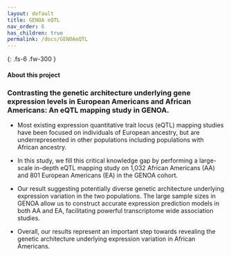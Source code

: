 ```yaml
---
layout: default
title: GENOA eQTL
nav_order: 6
has_children: true
permalink: /docs/GENOAeQTL
---
```



{: .fs-6 .fw-300 }

#### About this project

### Contrasting the genetic architecture underlying gene expression levels in European Americans and African Americans: An eQTL mapping study in GENOA.



* Most existing expression quantitative trait locus (eQTL) mapping studies have been focused on individuals of European ancestry, but are underrepresented in other populations including populations with African ancestry. 

* In this study, we fill this critical knowledge gap by performing a large-scale in-depth eQTL mapping study on 1,032 African Americans (AA) and 801 European Americans (EA) in the GENOA cohort. 

* Our result suggesting potentially diverse genetic architecture underlying expression variation in the two populations. The large sample sizes in GENOA allow us to construct accurate expression prediction models in both AA and EA, facilitating powerful transcriptome wide association studies. 

* Overall, our results represent an important step towards revealing the genetic architecture underlying expression variation in African Americans. 
